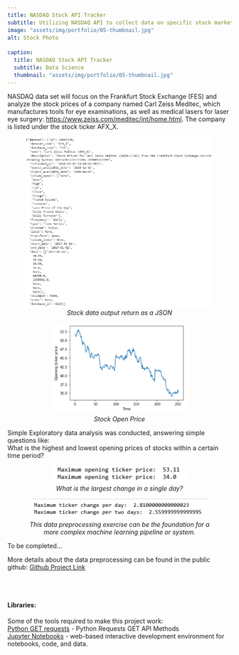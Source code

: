 ```yaml
---
title: NASDAQ Stock API Tracker
subtitle: Utilizing NASDAQ API to collect data on specific stock markets and specific companies, then perform simple elementary analysis on the json data
image: "assets/img/portfolio/05-thumbnail.jpg"
alt: Stock Photo

caption:
  title: NASDAQ Stock API Tracker
  subtitle: Data Science
  thumbnail: "assets/img/portfolio/05-thumbnail.jpg"
---
```

<style> 
.noPadding { 
  margin: 0px !important;
  border: 0px solid brown; 
} 
</style>
NASDAQ data set will focus on the Frankfurt Stock Exchange (FES) and analyze the stock prices of a company named Carl Zeiss Meditec, which manufactures tools for eye examinations, as well as medical lasers for laser eye surgery: https://www.zeiss.com/meditec/int/home.html. The company is listed under the stock ticker AFX_X.

<figure style="text-align: center">
<img src="assets/img/portfolio/stock_data_afx.png" alt="Stock data json " width="700" class="noPadding">
<figcaption>
    <em> Stock data output return as a JSON</em>
  </figcaption>
</figure>

<figure style="text-align: center">
<img src="assets/img/portfolio/open_tick_price.png" alt="Stock data Tick Opening Price" width="300" class="noPadding">
<figcaption>
    <em> Stock Open Price</em>
  </figcaption>
</figure>


Simple Exploratory data analysis was conducted, answering simple questions like: 
<br/>
What is the highest and lowest opening prices of stocks within a certain time period?

<figure style="text-align: center">
<img src="assets/img/portfolio/maxminprice.png" alt="Maximum and minimum opening price" width="300" class="noPadding">
<figcaption>
    <em> What is the largest change in a single day?</em>
  </figcaption>
</figure>

<figure style="text-align: center">
<img src="assets/img/portfolio/changeprice.png" alt="Maximum change price per day" width="400" class="noPadding">
<figcaption>
    <em> This data preprocessing exercise can be the foundation for a more complex machine learning pipeline or system.  
</em>
  </figcaption>
</figure>

To be completed...

More details about the data preprocessing can be found in the public github: <a href="https://github.com/jccheung/nasdaq-stock-api-tracker-miniproject">Github Project Link</a>

<br />
<br />
<h4>Libraries:</h4>
Some of the tools required to make this project work: 
<br>
<a href="https://pypi.org/project/requests/">Python GET requests</a> - Python Requests GET API Methods <br>
<a href="https://jupyter.org/">Jupyter Notebooks</a> - web-based interactive development environment for notebooks, code, and data.<br>
